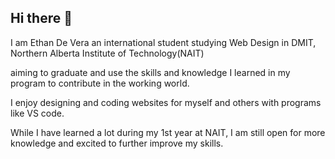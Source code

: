## Hi there 👋

I am Ethan De Vera an international student studying Web Design in DMIT, Northern Alberta Institute of Technology(NAIT)

aiming to graduate and use the skills and knowledge I learned in my program to contribute in the working world.

I enjoy designing and coding websites for myself and others with programs like VS code. 

While I have learned a lot during my 1st year at NAIT, I am still open for more knowledge and excited to further improve my skills.

<!--
**Electronic-than/Electronic-than** is a ✨ _special_ ✨ repository because its `README.md` (this file) appears on your GitHub profile.

Here are some ideas to get you started:

- 🔭 I’m currently working on ...
- 🌱 I’m currently learning ...
- 👯 I’m looking to collaborate on ...
- 🤔 I’m looking for help with ...
- 💬 Ask me about ...
- 📫 How to reach me: ...
- 😄 Pronouns: ...
- ⚡ Fun fact: ...
-->
